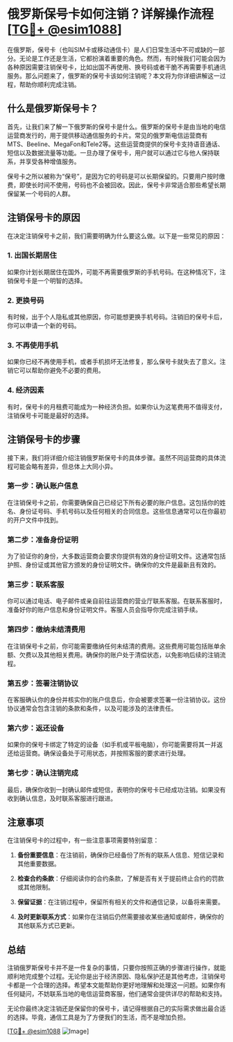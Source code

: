 # 俄罗斯保号卡如何注销？详解操作流程[[TG💪+ @esim1088](https://t.me/s/esim1088)]

在俄罗斯，保号卡（也叫SIM卡或移动通信卡）是人们日常生活中不可或缺的一部分。无论是工作还是生活，它都扮演着重要的角色。然而，有时候我们可能会因为各种原因需要注销保号卡，比如出国不再使用、换号码或者干脆不再需要手机通讯服务。那么问题来了，俄罗斯的保号卡该如何注销呢？本文将为你详细讲解这一过程，帮助你顺利完成注销。

## 什么是俄罗斯保号卡？

首先，让我们来了解一下俄罗斯的保号卡是什么。俄罗斯的保号卡是由当地的电信运营商发行的，用于提供移动通信服务的卡片。常见的俄罗斯电信运营商有MTS、Beeline、MegaFon和Tele2等。这些运营商提供的保号卡支持语音通话、短信以及数据流量等功能。一旦办理了保号卡，用户就可以通过它与他人保持联系，并享受各种增值服务。

保号卡之所以被称为“保号”，是因为它的号码是可以长期保留的。只要用户按时缴费，即使长时间不使用，号码也不会被回收。因此，保号卡非常适合那些希望长期保留某一个号码的人群。

## 注销保号卡的原因

在决定注销保号卡之前，我们需要明确为什么要这么做。以下是一些常见的原因：

### 1. 出国长期居住
如果你计划长期居住在国外，可能不再需要俄罗斯的手机号码。在这种情况下，注销保号卡是一个明智的选择。

### 2. 更换号码
有时候，出于个人隐私或其他原因，你可能想更换手机号码。注销旧的保号卡后，你可以申请一个新的号码。

### 3. 不再使用手机
如果你已经不再使用手机，或者手机损坏无法修复，那么保号卡就失去了意义。注销它可以帮助你避免不必要的费用。

### 4. 经济因素
有时，保号卡的月租费可能成为一种经济负担。如果你认为这笔费用不值得支付，注销保号卡可能是最好的选择。

## 注销保号卡的步骤

接下来，我们将详细介绍注销俄罗斯保号卡的具体步骤。虽然不同运营商的具体流程可能会略有差异，但总体上大同小异。

### 第一步：确认账户信息
在注销保号卡之前，你需要确保自己已经记下所有必要的账户信息。这包括你的姓名、身份证号码、手机号码以及任何相关的合同信息。这些信息通常可以在你最初的开户文件中找到。

### 第二步：准备身份证明
为了验证你的身份，大多数运营商会要求你提供有效的身份证明文件。这通常包括护照、身份证或其他官方颁发的身份证明文件。确保你的文件是最新且有效的。

### 第三步：联系客服
你可以通过电话、电子邮件或亲自前往运营商的营业厅联系客服。在联系客服时，准备好你的账户信息和身份证明文件。客服人员会指导你完成注销手续。

### 第四步：缴纳未结清费用
在注销保号卡之前，你可能需要缴纳任何未结清的费用。这些费用可能包括账单余额、欠费以及其他相关费用。确保你的账户处于清偿状态，以免影响后续的注销流程。

### 第五步：签署注销协议
在客服确认你的身份并核实你的账户信息后，你会被要求签署一份注销协议。这份协议通常会包含注销的条款和条件，以及可能涉及的法律责任。

### 第六步：返还设备
如果你的保号卡绑定了特定的设备（如手机或平板电脑），你可能需要将其一并返还给运营商。确保设备处于可用状态，并按照客服的要求进行处理。

### 第七步：确认注销完成
最后，确保你收到一封确认邮件或短信，表明你的保号卡已经成功注销。如果没有收到确认信息，及时联系客服进行跟进。

## 注意事项

在注销保号卡的过程中，有一些注意事项需要特别留意：

1. **备份重要信息**：在注销前，确保你已经备份了所有的联系人信息、短信记录和其他重要数据。

2. **检查合约条款**：仔细阅读你的合约条款，了解是否有关于提前终止合约的罚款或其他限制。

3. **保留证据**：在注销过程中，保留所有相关的文件和通信记录，以备将来需要。

4. **及时更新联系方式**：如果你在注销后仍然需要接收某些通知或邮件，确保你的其他联系方式已更新。

## 总结

注销俄罗斯保号卡并不是一件复杂的事情，只要你按照正确的步骤进行操作，就能顺利地完成整个过程。无论你是出于经济原因、隐私保护还是其他考虑，注销保号卡都是一个合理的选择。希望本文能帮助你更好地理解和处理这一问题。如果你有任何疑问，不妨联系当地的电信运营商客服，他们通常会提供详尽的帮助和支持。

无论你最终决定注销还是保留你的保号卡，请记得根据自己的实际需求做出最合适的选择。毕竟，通信工具是为了方便我们的生活，而不是增加负担。

[[TG💪+ @esim1088](https://t.me/s/esim1088) ![Image](https://i.postimg.cc/4NQfJmqS/Snipaste-2025-05-13-00-14-12.png)]